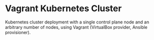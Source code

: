 # Vagrant Kubernetes Cluster

Kubernetes cluster deployment with a single control plane node and an arbitrary number of nodes, using Vagrant (VirtualBox provider, Ansible provisioner).

<!-- EOF -->
